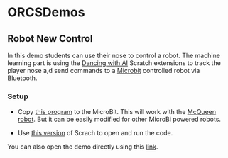 # ORCSDemos
## Robot New Control

In this demo students can use their nose to control a robot. The machine learning part is using the <a href="https://dancingwithai.media.mit.edu/">Dancing with AI</a> Scratch extensions to track the player nose a,d send commands to a <a href="https://microbit.org/">Microbit</a> controlled robot via Bluetooth.

### Setup

- Copy <a href="https://tproffen.github.io/prg-extension-boilerplate/static/HexFiles/microbit-MaqueenControllerV2.hex">this program</a> to the MicroBit. This will work with the <a href="https://www.dfrobot.com/product-1783.html">McQueen robot</a>. But it can be easily modified for other MicroBi powered robots. 

- Use <a href="https://tproffen.github.io/prg-extension-boilerplate/">this version</a> of Scrach to open and run the code.

You can also open the demo directly using this <a href="https://tproffen.github.io/prg-extension-boilerplate/create/?project=https://github.com/tproffen/ORCSDemos/blob/main/RobotNoseControl/NoseRobot.sb3">link</a>.
